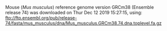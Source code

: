 Mouse (*Mus musculus*) reference genome version  GRCm38 (Ensemble release 74) was downloaded on Thur Dec 12 2019 15:27:15, using:
ftp://ftp.ensembl.org/pub/release-74/fasta/mus_musculus/dna/Mus_musculus.GRCm38.74.dna.toplevel.fa.gz
